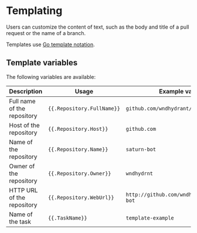 # Templating

Users can customize the content of text, such as the body and title of a pull request or the name of a branch.

Templates use [Go template notation](https://pkg.go.dev/text/template).

## Template variables

The following variables are available:

| Description | Usage | Example value |
| --- | --- | --- |
| Full name of the repository | `{{.Repository.FullName}}` | `github.com/wndhydrant/saturn-bot` |
| Host of the repository | `{{.Repository.Host}}` | `github.com` |
| Name of the repository | `{{.Repository.Name}}` | `saturn-bot` |
| Owner of the repository | `{{.Repository.Owner}}` | `wndhydrnt` |
| HTTP URL of the repository | `{{.Repository.WebUrl}}` | `http://github.com/wndhydrant/saturn-bot` |
| Name of the task | `{{.TaskName}}` | `template-example` |
